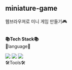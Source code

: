 ## miniature-game
웹브라우져로 미니 게임 만들기🎮
<br>
<br>

**📚Tech Stack📚**  
    🎇language🎇
<div>
	<img src="https://img.shields.io/badge/Java-007396?style=flat&logo=Java&logoColor=white" />
	<img src="https://img.shields.io/badge/HTML5-E34F26?style=flat&logo=HTML5&logoColor=white" />
	<img src="https://img.shields.io/badge/CSS3-1572B6?style=flat&logo=CSS3&logoColor=white" />
</div>  
    🛠Tools🛠

